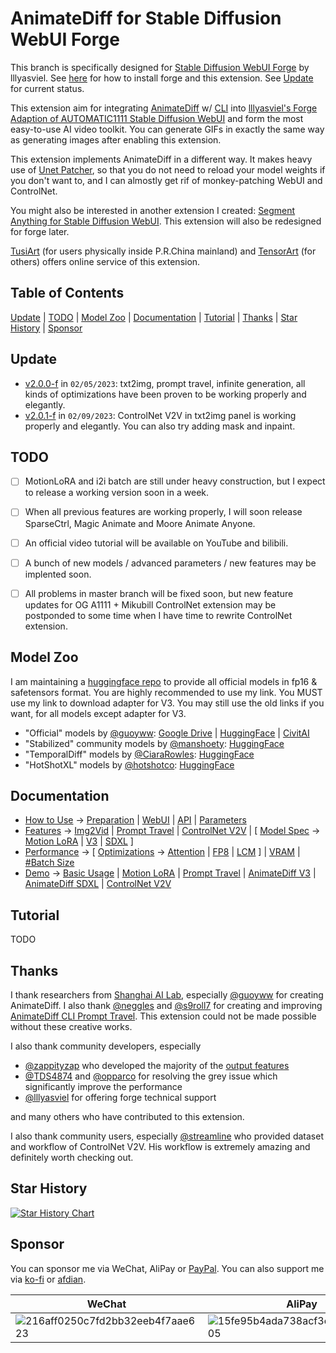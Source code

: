 # AnimateDiff for Stable Diffusion WebUI Forge
This branch is specifically designed for [Stable Diffusion WebUI Forge](https://github.com/lllyasviel/stable-diffusion-webui-forge) by lllyasviel. See [here](docs/how-to-use.md#preparation) for how to install forge and this extension. See [Update](#update) for current status.


This extension aim for integrating [AnimateDiff](https://github.com/guoyww/AnimateDiff/) w/ [CLI](https://github.com/s9roll7/animatediff-cli-prompt-travel) into [lllyasviel's Forge Adaption of AUTOMATIC1111 Stable Diffusion WebUI](https://github.com/lllyasviel/stable-diffusion-webui-forge) and form the most easy-to-use AI video toolkit. You can generate GIFs in exactly the same way as generating images after enabling this extension.

This extension implements AnimateDiff in a different way. It makes heavy use of [Unet Patcher](https://github.com/lllyasviel/stable-diffusion-webui-forge?tab=readme-ov-file#unet-patcher), so that you do not need to reload your model weights if you don't want to, and I can almostly get rif of monkey-patching WebUI and ControlNet.

You might also be interested in another extension I created: [Segment Anything for Stable Diffusion WebUI](https://github.com/continue-revolution/sd-webui-segment-anything). This extension will also be redesigned for forge later.


[TusiArt](https://tusiart.com/) (for users physically inside P.R.China mainland) and [TensorArt](https://tusiart.com/) (for others) offers online service of this extension.


## Table of Contents
[Update](#update) | [TODO](#todo) | [Model Zoo](#model-zoo) | [Documentation](#documentation) | [Tutorial](#tutorial) | [Thanks](#thanks) | [Star History](#star-history) | [Sponsor](#sponsor)


## Update
- [v2.0.0-f](https://github.com/continue-revolution/sd-webui-animatediff/tree/v2.0.0-f) in `02/05/2023`: txt2img, prompt travel, infinite generation, all kinds of optimizations have been proven to be working properly and elegantly.
- [v2.0.1-f](https://github.com/continue-revolution/sd-webui-animatediff/tree/v2.0.1-f) in `02/09/2023`: ControlNet V2V in txt2img panel is working properly and elegantly. You can also try adding mask and inpaint.


## TODO
- [ ] MotionLoRA and i2i batch are still under heavy construction, but I expect to release a working version soon in a week.
- [ ] When all previous features are working properly, I will soon release SparseCtrl, Magic Animate and Moore Animate Anyone.
- [ ] An official video tutorial will be available on YouTube and bilibili.
- [ ] A bunch of new models / advanced parameters / new features may be implented soon.
- [ ] All problems in master branch will be fixed soon, but new feature updates for OG A1111 + Mikubill ControlNet extension may be postponded to some time when I have time to rewrite ControlNet extension.


## Model Zoo
I am maintaining a [huggingface repo](https://huggingface.co/conrevo/AnimateDiff-A1111/tree/main) to provide all official models in fp16 & safetensors format. You are highly recommended to use my link. You MUST use my link to download adapter for V3. You may still use the old links if you want, for all models except adapter for V3.

- "Official" models by [@guoyww](https://github.com/guoyww): [Google Drive](https://drive.google.com/drive/folders/1EqLC65eR1-W-sGD0Im7fkED6c8GkiNFI) | [HuggingFace](https://huggingface.co/guoyww/animatediff/tree/main) | [CivitAI](https://civitai.com/models/108836)
- "Stabilized" community models by [@manshoety](https://huggingface.co/manshoety): [HuggingFace](https://huggingface.co/manshoety/AD_Stabilized_Motion/tree/main)
- "TemporalDiff" models by [@CiaraRowles](https://huggingface.co/CiaraRowles): [HuggingFace](https://huggingface.co/CiaraRowles/TemporalDiff/tree/main)
- "HotShotXL" models by [@hotshotco](https://huggingface.co/hotshotco/): [HuggingFace](https://huggingface.co/hotshotco/Hotshot-XL/tree/main)


## Documentation
- [How to Use](docs/how-to-use.md) -> [Preparation](docs/how-to-use.md#preparation) | [WebUI](docs/how-to-use.md#webui) | [API](docs/how-to-use.md#api) | [Parameters](docs/how-to-use.md#parameters)
- [Features](docs/features.md) -> [Img2Vid](docs/features.md#img2vid) | [Prompt Travel](docs/features.md#prompt-travel) | [ControlNet V2V](docs/features.md#controlnet-v2v) | [ [Model Spec](docs/features.md#model-spec) -> [Motion LoRA](docs/features.md#motion-lora) | [V3](docs/features.md#v3) | [SDXL](docs/features.md#sdxl) ]
- [Performance](docs/performance.md) -> [ [Optimizations](docs/performance.md#optimizations) -> [Attention](docs/performance.md#attention) | [FP8](docs/performance.md#fp8) | [LCM](docs/performance.md#lcm) ] | [VRAM](docs/performance.md#vram) | [#Batch Size](docs/performance.md#batch-size)
- [Demo](docs/demo.md) -> [Basic Usage](docs/demo.md#basic-usage) | [Motion LoRA](docs/demo.md#motion-lora) | [Prompt Travel](docs/demo.md#prompt-travel) | [AnimateDiff V3](docs/demo.md#animatediff-v3) | [AnimateDiff SDXL](docs/demo.md#animatediff-sdxl) | [ControlNet V2V](docs/demo.md#controlnet-v2v)


## Tutorial 
TODO


## Thanks
I thank researchers from [Shanghai AI Lab](https://www.shlab.org.cn/), especially [@guoyww](https://github.com/guoyww) for creating AnimateDiff. I also thank [@neggles](https://github.com/neggles) and [@s9roll7](https://github.com/s9roll7) for creating and improving [AnimateDiff CLI Prompt Travel](https://github.com/s9roll7/animatediff-cli-prompt-travel). This extension could not be made possible without these creative works.

I also thank community developers, especially
- [@zappityzap](https://github.com/zappityzap) who developed the majority of the [output features](https://github.com/continue-revolution/sd-webui-animatediff/blob/master/scripts/animatediff_output.py)
- [@TDS4874](https://github.com/TDS4874) and [@opparco](https://github.com/opparco) for resolving the grey issue which significantly improve the performance
- [@lllyasviel](https://github.com/lllyasviel) for offering forge technical support

and many others who have contributed to this extension.

I also thank community users, especially [@streamline](https://twitter.com/kaizirod) who provided dataset and workflow of ControlNet V2V. His workflow is extremely amazing and definitely worth checking out.


## Star History
<a href="https://star-history.com/#continue-revolution/sd-webui-animatediff&Date">
  <picture>
    <source media="(prefers-color-scheme: dark)" srcset="https://api.star-history.com/svg?repos=continue-revolution/sd-webui-animatediff&type=Date&theme=dark" />
    <source media="(prefers-color-scheme: light)" srcset="https://api.star-history.com/svg?repos=continue-revolution/sd-webui-animatediff&type=Date" />
    <img alt="Star History Chart" src="https://api.star-history.com/svg?repos=continue-revolution/sd-webui-animatediff&type=Date" />
  </picture>
</a>


## Sponsor
You can sponsor me via WeChat, AliPay or [PayPal](https://paypal.me/conrevo). You can also support me via [ko-fi](https://ko-fi.com/conrevo) or [afdian](https://afdian.net/a/conrevo).

| WeChat | AliPay | PayPal |
| --- | --- | --- |
| ![216aff0250c7fd2bb32eeb4f7aae623](https://user-images.githubusercontent.com/63914308/232824466-21051be9-76ce-4862-bb0d-a431c186fce1.jpg) | ![15fe95b4ada738acf3e44c1d45a1805](https://user-images.githubusercontent.com/63914308/232824545-fb108600-729d-4204-8bec-4fd5cc8a14ec.jpg) | ![IMG_1419_](https://github.com/continue-revolution/sd-webui-animatediff/assets/63914308/eaa7b114-a2e6-4ecc-a29f-253ace06d1ea) |
